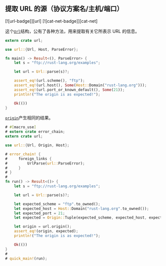 ## 提取 URL 的源（协议方案名/主机/端口）

[![url-badge]][url] [![cat-net-badge]][cat-net]

这个[`Url`]结构，公有了各种方法，用来提取有关它所表示 URL 的信息。

```rust
extern crate url;

use url::{Url, Host, ParseError};

fn main() -> Result<(), ParseError> {
    let s = "ftp://rust-lang.org/examples";

    let url = Url::parse(s)?;

    assert_eq!(url.scheme(), "ftp");
    assert_eq!(url.host(), Some(Host::Domain("rust-lang.org")));
    assert_eq!(url.port_or_known_default(), Some(21));
    println!("The origin is as expected!");

    Ok(())
}
```

[`origin`]产生相同的结果。

```rust
# #[macro_use]
# extern crate error_chain;
extern crate url;

use url::{Url, Origin, Host};

# error_chain! {
#     foreign_links {
#         UrlParse(url::ParseError);
#     }
# }
#
fn run() -> Result<()> {
    let s = "ftp://rust-lang.org/examples";

    let url = Url::parse(s)?;

    let expected_scheme = "ftp".to_owned();
    let expected_host = Host::Domain("rust-lang.org".to_owned());
    let expected_port = 21;
    let expected = Origin::Tuple(expected_scheme, expected_host, expected_port);

    let origin = url.origin();
    assert_eq!(origin, expected);
    println!("The origin is as expected!");

    Ok(())
}
#
# quick_main!(run);
```

[`origin`]: https://docs.rs/url/*/url/struct.Url.html#method.origin
[`url`]: https://docs.rs/url/*/url/struct.Url.html
